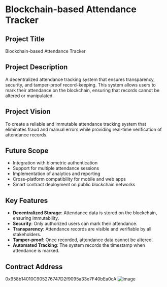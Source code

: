 # Blockchain-based Attendance Tracker

## Project Title
Blockchain-based Attendance Tracker

## Project Description
A decentralized attendance tracking system that ensures transparency, security, and tamper-proof record-keeping. This system allows users to mark their attendance on the blockchain, ensuring that records cannot be altered or manipulated.

## Project Vision
To create a reliable and immutable attendance tracking system that eliminates fraud and manual errors while providing real-time verification of attendance records.

## Future Scope
- Integration with biometric authentication
- Support for multiple attendance sessions
- Implementation of analytics and reporting
- Cross-platform compatibility for mobile and web apps
- Smart contract deployment on public blockchain networks

## Key Features
- **Decentralized Storage**: Attendance data is stored on the blockchain, ensuring immutability.
- **Security**: Only authorized users can mark their attendance.
- **Transparency**: Attendance records are visible and verifiable by all stakeholders.
- **Tamper-proof**: Once recorded, attendance data cannot be altered.
- **Automated Tracking**: The system records the timestamp when attendance is marked.
  

## Contract Address
0x958b14010C905276747D2f9095a33e7F40bEa0cA
![image](https://github.com/user-attachments/assets/ac63fe4e-7cd7-4a45-aabe-06b0b3549658)
